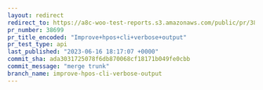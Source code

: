 ```yaml
---
layout: redirect
redirect_to: https://a8c-woo-test-reports.s3.amazonaws.com/public/pr/38699/api/index.html
pr_number: 38699
pr_title_encoded: "Improve+hpos+cli+verbose+output"
pr_test_type: api
last_published: "2023-06-16 18:17:07 +0000"
commit_sha: ada3031725078f6db870068cf18171b049fe0cbb
commit_message: "merge trunk"
branch_name: improve-hpos-cli-verbose-output
---
```

